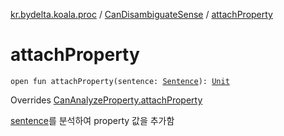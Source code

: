[kr.bydelta.koala.proc](../index.md) / [CanDisambiguateSense](index.md) / [attachProperty](./attach-property.md)

# attachProperty

`open fun attachProperty(sentence: `[`Sentence`](../../kr.bydelta.koala.data/-sentence/index.md)`): `[`Unit`](https://kotlinlang.org/api/latest/jvm/stdlib/kotlin/-unit/index.html)

Overrides [CanAnalyzeProperty.attachProperty](../-can-analyze-property/attach-property.md)

[sentence](attach-property.md#kr.bydelta.koala.proc.CanDisambiguateSense$attachProperty(kr.bydelta.koala.data.Sentence)/sentence)를 분석하여 property 값을 추가함

